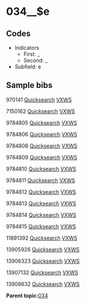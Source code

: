 # 034\_\_$e

## Codes

-   Indicators
    -   First: \_
    -   Second: \_
-   Subfield: e

## Sample bibs

970141 [Quicksearch](https://search.library.yale.edu/catalog/970141) [VXWS](http://prodorbis.library.yale.edu:7014/vxws/GetHoldingsService?bibId=970141)

7150162 [Quicksearch](https://search.library.yale.edu/catalog/7150162) [VXWS](http://prodorbis.library.yale.edu:7014/vxws/GetHoldingsService?bibId=7150162)

9784805 [Quicksearch](https://search.library.yale.edu/catalog/9784805) [VXWS](http://prodorbis.library.yale.edu:7014/vxws/GetHoldingsService?bibId=9784805)

9784806 [Quicksearch](https://search.library.yale.edu/catalog/9784806) [VXWS](http://prodorbis.library.yale.edu:7014/vxws/GetHoldingsService?bibId=9784806)

9784808 [Quicksearch](https://search.library.yale.edu/catalog/9784808) [VXWS](http://prodorbis.library.yale.edu:7014/vxws/GetHoldingsService?bibId=9784808)

9784809 [Quicksearch](https://search.library.yale.edu/catalog/9784809) [VXWS](http://prodorbis.library.yale.edu:7014/vxws/GetHoldingsService?bibId=9784809)

9784810 [Quicksearch](https://search.library.yale.edu/catalog/9784810) [VXWS](http://prodorbis.library.yale.edu:7014/vxws/GetHoldingsService?bibId=9784810)

9784811 [Quicksearch](https://search.library.yale.edu/catalog/9784811) [VXWS](http://prodorbis.library.yale.edu:7014/vxws/GetHoldingsService?bibId=9784811)

9784812 [Quicksearch](https://search.library.yale.edu/catalog/9784812) [VXWS](http://prodorbis.library.yale.edu:7014/vxws/GetHoldingsService?bibId=9784812)

9784813 [Quicksearch](https://search.library.yale.edu/catalog/9784813) [VXWS](http://prodorbis.library.yale.edu:7014/vxws/GetHoldingsService?bibId=9784813)

9784814 [Quicksearch](https://search.library.yale.edu/catalog/9784814) [VXWS](http://prodorbis.library.yale.edu:7014/vxws/GetHoldingsService?bibId=9784814)

9784815 [Quicksearch](https://search.library.yale.edu/catalog/9784815) [VXWS](http://prodorbis.library.yale.edu:7014/vxws/GetHoldingsService?bibId=9784815)

11891392 [Quicksearch](https://search.library.yale.edu/catalog/11891392) [VXWS](http://prodorbis.library.yale.edu:7014/vxws/GetHoldingsService?bibId=11891392)

13905926 [Quicksearch](https://search.library.yale.edu/catalog/13905926) [VXWS](http://prodorbis.library.yale.edu:7014/vxws/GetHoldingsService?bibId=13905926)

13906323 [Quicksearch](https://search.library.yale.edu/catalog/13906323) [VXWS](http://prodorbis.library.yale.edu:7014/vxws/GetHoldingsService?bibId=13906323)

13907132 [Quicksearch](https://search.library.yale.edu/catalog/13907132) [VXWS](http://prodorbis.library.yale.edu:7014/vxws/GetHoldingsService?bibId=13907132)

13908632 [Quicksearch](https://search.library.yale.edu/catalog/13908632) [VXWS](http://prodorbis.library.yale.edu:7014/vxws/GetHoldingsService?bibId=13908632)

**Parent topic:**[034](../../tags/034/034.md)

